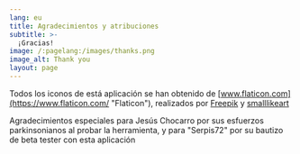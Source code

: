 ```yaml
---
lang: eu
title: Agradecimientos y atribuciones
subtitle: >-
  ¡Gracias!
image: /:pagelang:/images/thanks.png
image_alt: Thank you
layout: page
---
```


Todos los iconos de está aplicación se han obtenido de [www.flaticon.com](https://www.flaticon.com/ "Flaticon"), realizados por [Freepik](https://www.flaticon.com/authors/freepik "Freepik") y [smalllikeart](https://www.flaticon.es/autores/smalllikeart "smalllikeart")

Agradecimientos especiales para Jesús Chocarro por sus esfuerzos parkinsonianos al probar la herramienta, y para "Serpis72" por su bautizo de beta tester con esta aplicación

